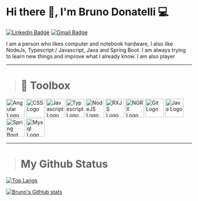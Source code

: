 # Hi there 👋, I'm Bruno Donatelli 💻

[![Linkedin Badge](https://img.shields.io/badge/-Bruno%20Donatelli-blue?style=flat-square&logo=Linkedin&logoColor=white)](https://www.linkedin.com/in/bruno-leit%C3%A3o-donatelli-32b327160/)
[![Gmail Badge](https://img.shields.io/badge/-bruno.donatelli17@gmail.com-c14438?style=flat-square&logo=Gmail&logoColor=white)](mailto:bruno.donatelli17@gmail.com)


I am a person who likes computer and notebook hardware, I also like NodeJs, Typescript / Javascript, Java and Spring Boot. I am always trying to learn new things and improve what I already know.
I am also player


--------


># 🧰 Toolbox

<img src="https://cdn.worldvectorlogo.com/logos/angular-icon-1.svg" alt="Angular Logo" width="50" height="50"/>&nbsp;<img src="https://cdn.worldvectorlogo.com/logos/css3.svg" alt="CSS Logo" width="50" height="50"/>&nbsp;<img src="https://cdn.worldvectorlogo.com/logos/logo-javascript.svg" alt="Javascript Logo" width="50" height="50"/>&nbsp;<img src="https://cdn.worldvectorlogo.com/logos/typescript.svg" alt="Typescript Logo" width="50" height="50"/>&nbsp;<img src="https://cdn.worldvectorlogo.com/logos/nodejs-icon.svg" alt="NodeJS Logo" width="50" height="50"/>&nbsp;<img src="https://cdn.worldvectorlogo.com/logos/rxjs-1.svg" alt="RXJS Logo" width="50" height="50"/>&nbsp;<img src="https://cdn.worldvectorlogo.com/logos/ngrx.svg" alt="NGRX Logo" width="50" height="50"/>&nbsp;<img src="https://cdn.worldvectorlogo.com/logos/git-icon.svg" alt="Git Logo" width="50" height="50"/>&nbsp;<img src="https://cdn.worldvectorlogo.com/logos/java-4.svg" alt="Java Logo" width="50" height="50"/>&nbsp;<img src="https://cdn.worldvectorlogo.com/logos/spring-3.svg" alt="Spring Boot Logo" width="50" height="50"/>&nbsp;<img src="https://cdn.worldvectorlogo.com/logos/mysql-6.svg" alt="Mysql Logo" width="50" height="50"/>


--------


># My Github Status


[![Top Langs](https://github-readme-stats.vercel.app/api/top-langs/?username=brunoredes&hide=html,css,c#&theme=dracula)](https://github.com/anuraghazra/github-readme-stats)

[![Bruno's GitHub stats](https://github-readme-stats.vercel.app/api?username=brunoredes&count_private=true&theme=dracula)](https://github.com/anuraghazra/github-readme-stats)

<!--
**brunoredes/brunoredes** is a ✨ _special_ ✨ repository because its `README.md` (this file) appears on your GitHub profile.

Here are some ideas to get you started:

- 🔭 I’m currently working on ...
- 🌱 I’m currently learning ...
- 👯 I’m looking to collaborate on ...
- 🤔 I’m looking for help with ...
- 💬 Ask me about ...
- 📫 How to reach me: ...
- 😄 Pronouns: ...
- ⚡ Fun fact: ...
-->
